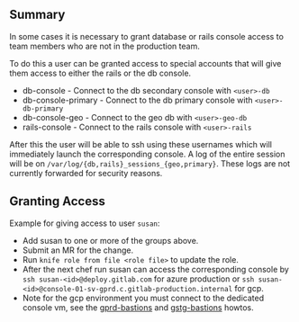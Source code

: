## Summary

In some cases it is necessary to grant database or rails console access
to team members who are not in the production team.

To do this a user can be granted access to special accounts that will give them
access to either the rails or the db console. 

* db-console - Connect to the db secondary console with `<user>-db`
* db-console-primary - Connect to the db primary console with `<user>-db-primary`
* db-console-geo - Connect to the geo db with `<user>-geo-db`
* rails-console - Connect to the rails console with `<user>-rails`

After this the user will be able to ssh using these usernames which will
immediately launch the corresponding console. A log of the entire session
will be on `/var/log/{db,rails}_sessions_{geo,primary}`. These logs are not currently
forwarded for security reasons.

## Granting Access

Example for giving access to user `susan`:

* Add susan to one or more of the groups above.
* Submit an MR for the change.
* Run `knife role from file <role file>` to update the role.
* After the next chef run susan can access the corresponding console by `ssh susan-<id>@deploy.gitlab.com` for azure production or `ssh susan-<id>@console-01-sv-gprd.c.gitlab-production.internal` for gcp.
* Note for the gcp environment you must connect to the dedicated console vm, see the [gprd-bastions](gprd-bastions.md) and [gstg-bastions](gstg-bastions.md) howtos.
